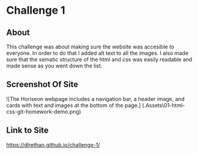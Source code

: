 # Challenge 1

## About

This challenge was about making sure the website was accesible to everyone. In order to do that I added alt text to all the images.
I also made sure that the sematic structure of the html and css was easily readable and made sense as you went down the list.

## Screenshot Of Site

![The Horiseon webpage includes a navigation bar, a header image, and cards with text and images at the bottom of the page.]
(.Assets\01-html-css-git-homework-demo.png)

## Link to Site

https://dlrethan.github.io/challenge-1/
